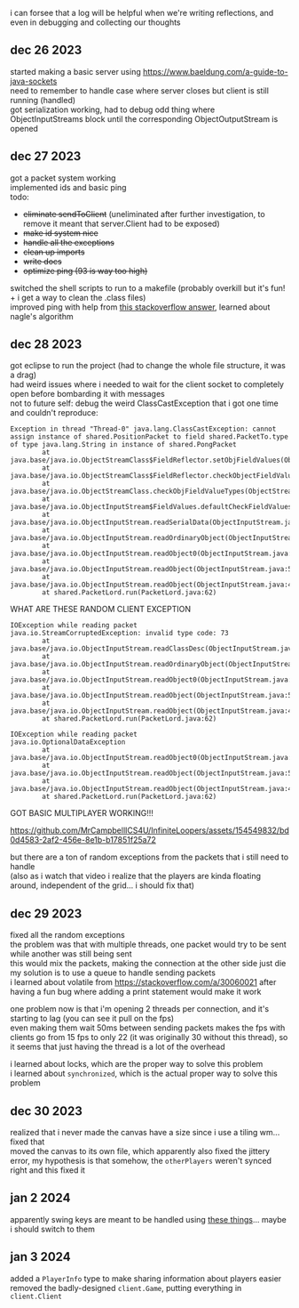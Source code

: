 i can forsee that a log will be helpful when we're writing reflections, and even in debugging and collecting our thoughts

## dec 26 2023
started making a basic server using https://www.baeldung.com/a-guide-to-java-sockets  
need to remember to handle case where server closes but client is still running (handled)  
got serialization working, had to debug odd thing where ObjectInputStreams block until the corresponding ObjectOutputStream is opened  

## dec 27 2023
got a packet system working  
implemented ids and basic ping  
todo:
- ~~eliminate sendToClient~~ (uneliminated after further investigation, to remove it meant that server.Client had to be exposed)
- ~~make id system nice~~
- ~~handle all the exceptions~~
- ~~clean up imports~~
- ~~write docs~~
- ~~optimize ping (93 is way too high)~~

switched the shell scripts to run to a makefile (probably overkill but it's fun! + i get a way to clean the .class files)  
improved ping with help from [this stackoverflow answer](https://stackoverflow.com/a/49058389), learned about nagle's algorithm

## dec 28 2023
got eclipse to run the project (had to change the whole file structure, it was a drag)  
had weird issues where i needed to wait for the client socket to completely open before bombarding it with messages  
not to future self: debug the weird ClassCastException that i got one time and couldn't reproduce:  
```
Exception in thread "Thread-0" java.lang.ClassCastException: cannot assign instance of shared.PositionPacket to field shared.PacketTo.type of type java.lang.String in instance of shared.PongPacket
        at java.base/java.io.ObjectStreamClass$FieldReflector.setObjFieldValues(ObjectStreamClass.java:2096)
        at java.base/java.io.ObjectStreamClass$FieldReflector.checkObjectFieldValueTypes(ObjectStreamClass.java:2060)
        at java.base/java.io.ObjectStreamClass.checkObjFieldValueTypes(ObjectStreamClass.java:1349)
        at java.base/java.io.ObjectInputStream$FieldValues.defaultCheckFieldValues(ObjectInputStream.java:2697)
        at java.base/java.io.ObjectInputStream.readSerialData(ObjectInputStream.java:2498)
        at java.base/java.io.ObjectInputStream.readOrdinaryObject(ObjectInputStream.java:2284)
        at java.base/java.io.ObjectInputStream.readObject0(ObjectInputStream.java:1762)
        at java.base/java.io.ObjectInputStream.readObject(ObjectInputStream.java:540)
        at java.base/java.io.ObjectInputStream.readObject(ObjectInputStream.java:498)
        at shared.PacketLord.run(PacketLord.java:62)
```
WHAT ARE THESE RANDOM CLIENT EXCEPTION
```
IOException while reading packet
java.io.StreamCorruptedException: invalid type code: 73
        at java.base/java.io.ObjectInputStream.readClassDesc(ObjectInputStream.java:1935)
        at java.base/java.io.ObjectInputStream.readOrdinaryObject(ObjectInputStream.java:2252)
        at java.base/java.io.ObjectInputStream.readObject0(ObjectInputStream.java:1762)
        at java.base/java.io.ObjectInputStream.readObject(ObjectInputStream.java:540)
        at java.base/java.io.ObjectInputStream.readObject(ObjectInputStream.java:498)
        at shared.PacketLord.run(PacketLord.java:62)
```
```
IOException while reading packet
java.io.OptionalDataException
        at java.base/java.io.ObjectInputStream.readObject0(ObjectInputStream.java:1777)
        at java.base/java.io.ObjectInputStream.readObject(ObjectInputStream.java:540)
        at java.base/java.io.ObjectInputStream.readObject(ObjectInputStream.java:498)
        at shared.PacketLord.run(PacketLord.java:62)
```
GOT BASIC MULTIPLAYER WORKING!!!  

https://github.com/MrCampbellICS4U/InfiniteLoopers/assets/154549832/bd0d4583-2af2-456e-8e1b-b17851f25a72

but there are a ton of random exceptions from the packets that i still need to handle  
(also as i watch that video i realize that the players are kinda floating around, independent of the grid... i should fix that)

## dec 29 2023
fixed all the random exceptions  
the problem was that with multiple threads, one packet would try to be sent while another was still being sent  
this would mix the packets, making the connection at the other side just die  
my solution is to use a queue to handle sending packets  
i learned about volatile from https://stackoverflow.com/a/30060021 after having a fun bug where adding a print statement would make it work  
  
one problem now is that i'm opening 2 threads per connection, and it's starting to lag (you can see it pull on the fps)  
even making them wait 50ms between sending packets makes the fps with clients go from 15 fps to only 22 (it was originally 30 without this thread), so it seems that just having the thread is a lot of the overhead  

i learned about locks, which are the proper way to solve this problem  
i learned about `synchronized`, which is the actual proper way to solve this problem  

## dec 30 2023
realized that i never made the canvas have a size since i use a tiling wm... fixed that  
moved the canvas to its own file, which apparently also fixed the jittery error, my hypothesis is that somehow, the `otherPlayers` weren't synced right and this fixed it  

## jan 2 2024
apparently swing keys are meant to be handled using [these things](https://docs.oracle.com/javase/tutorial/uiswing/misc/keybinding.html)... maybe i should switch to them

## jan 3 2024
added a `PlayerInfo` type to make sharing information about players easier  
removed the badly-designed `client.Game`, putting everything in `client.Client`